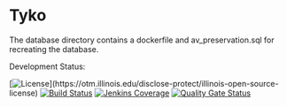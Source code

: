 Tyko
====

The database directory contains a dockerfile and av_preservation.sql for 
recreating the database. 

Development Status:

[![License](https://img.shields.io/badge/License-UIUC%20License-green.svg?label="License")](https://otm.illinois.edu/disclose-protect/illinois-open-source-license)
[![Build Status](https://jenkins.library.illinois.edu/buildStatus/icon?job=OpenSourceProjects/tyko/master)](https://jenkins.library.illinois.edu/user/hborcher/my-views/view/all/job/OpenSourceProjects/job/tyko/job/master/)
[![Jenkins Coverage](https://img.shields.io/jenkins/coverage/api/https/jenkins.library.illinois.edu/job/OpenSourceProjects/job/tyko/job/master)](https://jenkins.library.illinois.edu/job/OpenSourceProjects/job/tyko/job/master/coverage)
[![Quality Gate Status](https://sonarcloud.io/api/project_badges/measure?project=UIUCLibrary_tyko&metric=alert_status)](https://sonarcloud.io/dashboard?id=UIUCLibrary_tyko)
